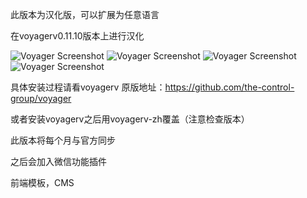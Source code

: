 此版本为汉化版，可以扩展为任意语言

在voyagerv0.11.10版本上进行汉化 

![Voyager Screenshot](https://github.com/daimiao/voyager-zh/blob/master/demo/1.png)
![Voyager Screenshot](https://github.com/daimiao/voyager-zh/blob/master/demo/2.png)
![Voyager Screenshot](https://github.com/daimiao/voyager-zh/blob/master/demo/3.png)
![Voyager Screenshot](https://github.com/daimiao/voyager-zh/blob/master/demo/4.png)

具体安装过程请看voyagerv 原版地址：https://github.com/the-control-group/voyager

或者安装voyagerv之后用voyagerv-zh覆盖（注意检查版本）

此版本将每个月与官方同步

之后会加入微信功能插件

前端模板，CMS